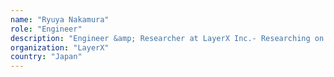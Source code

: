 ```yaml
---
name: "Ryuya Nakamura"
role: "Engineer"
description: "Engineer &amp; Researcher at LayerX Inc.- Researching on Plasma, state channel.- Leading the project of implementation of Plasma in Vyper.- Working on the enlightenment of state channel technology in Japanese blockchain community(e.g. workshop of state channel, translation of L4 Counterfactual paper and articles in Japanese like https://blockchain.gunosy.io/entry/counterfactual)."
organization: "LayerX"
country: "Japan"
---
```

